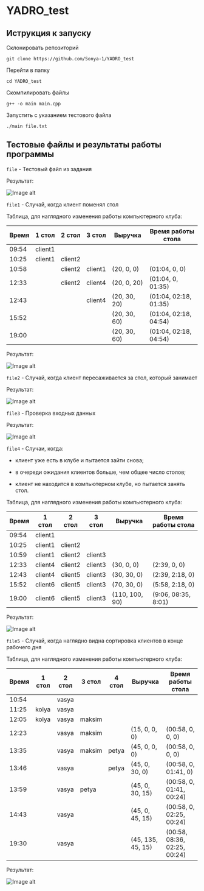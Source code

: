 # YADRO_test


## Иструкция к запуску


Склонировать репозиторий





```
git clone https://github.com/Sonya-1/YADRO_test
```



Перейти в папку


```
cd YADRO_test
```



Скомпилировать файлы





```
g++ -o main main.cpp
```





Запустить с указанием тестового файла





```
./main file.txt
```





## Тестовые файлы и результаты работы программы





`file` - Тестовый файл из задания

Результат:






![Image alt](https://github.com/Sonya-1/YADRO_test/blob/main/img/1.png)





`file1` - Случай, когда клиент поменял стол





Таблица, для наглядного изменения работы компьютерного клуба:

Время | 1 стол | 2 стол | 3 стол | Выручка | Время работы стола
--- | --- | --- | --- | --- | ---
09:54 | client1 |  | 
10:25 | client1 | client2 | 
10:58 |  | client2 | client1 | (20, 0, 0) | (01:04, 0, 0)
12:33 |  | client2 | client4 | (20, 0, 20) | (01:04, 0, 01:35)
12:43 |  |  | client4 | (20, 30, 20) | (01:04, 02:18, 01:35)
15:52 |  |  |  | (20, 30, 60) | (01:04, 02:18, 04:54)
19:00 |  |  | |(20, 30, 60) | (01:04, 02:18, 04:54)

Результат:





![Image alt](https://github.com/Sonya-1/YADRO_test/blob/main/img/2.png)





`file2` - Случай, когда клиент пересаживается за стол, который занимает

Результат:



![Image alt](https://github.com/Sonya-1/YADRO_test/blob/main/img/3.png)





`file3` - Проверка входных данных

Результат:



![Image alt](https://github.com/Sonya-1/YADRO_test/blob/main/img/4.png)





`file4` - Случаи, когда:

- клиент уже есть в клубе и пытается зайти снова;

- в очереди ожидания клиентов больше, чем общее число столов;

- клиент не находится в компьютерном клубе, но пытается занять стол.

Таблица, для наглядного изменения работы компьютерного клуба:

Время | 1 стол | 2 стол | 3 стол | Выручка | Время работы стола
--- | --- | --- | --- | --- | ---
09:54 | client1 |  | 
10:25 | client1 | client2 | 
10:59 | client1 | client2 | client3 | 
12:33 | client4 | client2 | client3 | (30, 0, 0) | (2:39, 0, 0)
12:43 | client4 | client5 | client3 | (30, 30, 0) | (2:39, 2:18, 0)
15:52 | client6 | client5 | client3 | (70, 30, 0) | (5:58, 2:18, 0)
19:00 | client6 | client5 | client3 | (110, 100, 90) | (9:06, 08:35, 8:01)

Результат:

![Image alt](https://github.com/Sonya-1/YADRO_test/blob/main/img/5.png)
 

`file5` - Случай, когда наглядно видна сортировка клиентов в конце рабочего дня


Таблица, для наглядного изменения работы компьютерного клуба:

Время | 1 стол | 2 стол | 3 стол | 4 стол | Выручка | Время работы стола
--- | --- | --- | --- | --- | --- | ---
10:54 |  | vasya | 
11:25 | kolya | vasya | 
12:05 | kolya | vasya | maksim | 
12:23 |  | vasya | maksim |  | (15, 0, 0, 0) | (00:58, 0, 0, 0)
13:35 |  | vasya | maksim | petya | (45, 0, 0, 0) | (00:58, 0, 0, 0)
13:46 |  | vasya |  | petya | (45, 0, 30, 0) | (00:58, 0, 01:41, 0)
13:59 |  | vasya | petya |  | (45, 0, 30, 15) | (00:58, 0, 01:41, 00:24)
14:43 |  | vasya |  |  | (45, 0, 45, 15) | (00:58, 0, 02:25, 00:24)
19:30 |  | vasya |  |  | (45, 135, 45, 15) | (00:58, 08:36, 02:25, 00:24)


Результат:

![Image alt](https://github.com/Sonya-1/YADRO_test/blob/main/img/6.png)
